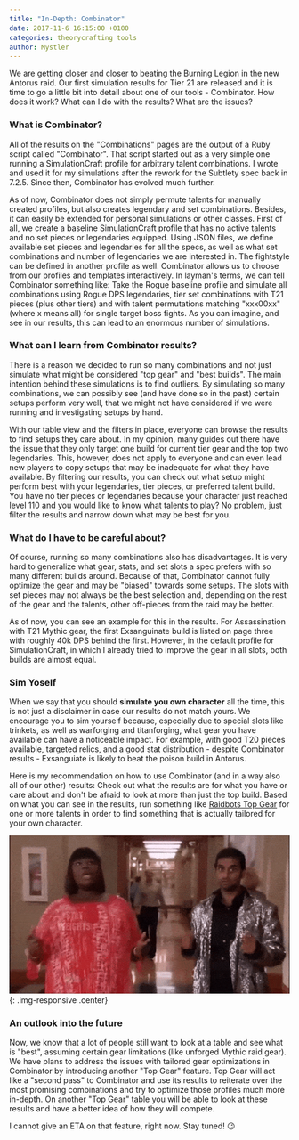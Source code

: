 ```yaml
---
title: "In-Depth: Combinator"
date: 2017-11-6 16:15:00 +0100
categories: theorycrafting tools
author: Mystler
---
```


We are getting closer and closer to beating the Burning Legion in the new Antorus raid. Our first simulation results for Tier 21 are released and it is time to go a little bit into detail about one of our tools - Combinator. How does it work? What can I do with the results? What are the issues?
<!--more-->

### What is Combinator?

All of the results on the "Combinations" pages are the output of a Ruby script called "Combinator". That script started out as a very simple one running a SimulationCraft profile for arbitrary talent combinations. I wrote and used it for my simulations after the rework for the Subtlety spec back in 7.2.5. Since then, Combinator has evolved much further.

As of now, Combinator does not simply permute talents for manually created profiles, but also creates legendary and set combinations. Besides, it can easily be extended for personal simulations or other classes. First of all, we create a baseline SimulationCraft profile that has no active talents and no set pieces or legendaries equipped. Using JSON files, we define available set pieces and legendaries for all the specs, as well as what set combinations and number of legendaries we are interested in. The fightstyle can be defined in another profile as well. Combinator allows us to choose from our profiles and templates interactively. In layman's terms, we can tell Combinator something like: Take the Rogue baseline profile and simulate all combinations using Rogue DPS legendaries, tier set combinations with T21 pieces (plus other tiers) and with talent permutations matching "xxx00xx" (where x means all) for single target boss fights. As you can imagine, and see in our results, this can lead to an enormous number of simulations.

### What can I learn from Combinator results?

There is a reason we decided to run so many combinations and not just simulate what might be considered "top gear" and "best builds". The main intention behind these simulations is to find outliers. By simulating so many combinations, we can possibly see (and have done so in the past) certain setups perform very well, that we might not have considered if we were running and investigating setups by hand.

With our table view and the filters in place, everyone can browse the results to find setups they care about. In my opinion, many guides out there have the issue that they only target one build for current tier gear and the top two legendaries. This, however, does not apply to everyone and can even lead new players to copy setups that may be inadequate for what they have available. By filtering our results, you can check out what setup might perform best with your legendaries, tier pieces, or preferred talent build. You have no tier pieces or legendaries because your character just reached level 110 and you would like to know what talents to play? No problem, just filter the results and narrow down what may be best for you.

### What do I have to be careful about?

Of course, running so many combinations also has disadvantages. It is very hard to generalize what gear, stats, and set slots a spec prefers with so many different builds around. Because of that, Combinator cannot fully optimize the gear and may be "biased" towards some setups. The slots with set pieces may not always be the best selection and, depending on the rest of the gear and the talents, other off-pieces from the raid may be better.

As of now, you can see an example for this in the results. For Assassination with T21 Mythic gear, the first Exsanguinate build is listed on page three with roughly 40k DPS behind the first. However, in the default profile for SimulationCraft, in which I already tried to improve the gear in all slots, both builds are almost equal.

### Sim Yoself

When we say that you should **simulate you own character** all the time, this is not just a disclaimer in case our results do not match yours. We encourage you to sim yourself because, especially due to special slots like trinkets, as well as warforging and titanforging, what gear you have available can have a noticeable impact. For example, with good T20 pieces available, targeted relics, and a good stat distribution - despite Combinator results - Exsanguiate is likely to beat the poison build in Antorus.

Here is my recommendation on how to use Combinator (and in a way also all of our other) results: Check out what the results are for what you have or care about and don't be afraid to look at more than just the top build. Based on what you can see in the results, run something like <a href="https://www.raidbots.com/simbot/topgear" target="_blank">Raidbots Top Gear</a> for one or more talents in order to find something that is actually tailored for your own character.

![Sim Yoself](/assets/blogposts/combinator/simyoself.gif){: .img-responsive .center}

### An outlook into the future

Now, we know that a lot of people still want to look at a table and see what is "best", assuming certain gear limitations (like unforged  Mythic raid gear). We have plans to address the issues with tailored gear optimizations in Combinator by introducing another "Top Gear" feature. Top Gear will act like a "second pass" to Combinator and use its results to reiterate over the most promising combinations and try to optimize those profiles much more in-depth. On another "Top Gear" table you will be able to look at these results and have a better idea of how they will compete.

I cannot give an ETA on that feature, right now. Stay tuned! :wink:

